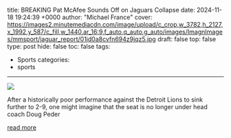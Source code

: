 title: BREAKING Pat McAfee Sounds Off on Jaguars Collapse
date: 2024-11-18 19:24:39 +0000
author: "Michael France"
cover: https://images2.minutemediacdn.com/image/upload/c_crop,w_3782,h_2127,x_1992,y_587/c_fill,w_1440,ar_16:9,f_auto,q_auto,g_auto/images/ImagnImages/mmsport/jaguar_report/01jd0a8cvfn694z9jqz5.jpg
draft: false
top: false
type: post
hide: false
toc: false
tags:
  - Sports
categories:
  - sports
---

![](https://images2.minutemediacdn.com/image/upload/c_crop,w_3782,h_2127,x_1992,y_587/c_fill,w_1440,ar_16:9,f_auto,q_auto,g_auto/images/ImagnImages/mmsport/jaguar_report/01jd0a8cvfn694z9jqz5.jpg)

After a historically poor performance against the Detroit Lions to sink further to 2-9, one might imagine that the seat is no longer under head coach Doug Peder

[read more](https://www.si.com/nfl/jaguars/news/breaking-pat-mcafee-sounds-off-on-jaguars-collapse-01jd09z2fmkr)
